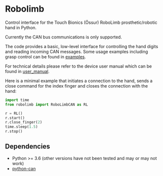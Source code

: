 # Robolimb
Control interface for the Touch Bionics (Össur) RoboLimb prosthetic/robotic hand in Python. 

Currently the CAN bus communications is only supported. 

The code provides a basic, low-level interface for controlling the hand digits and reading incoming CAN messages. Some usage examples including grasp control can be found in [examples](examples).

For technical details please refer to the device user manual which can be found in [user_manual](user_manual).

Here is a minimal example that initiates a connection to the hand, sends a close command for the index finger and closes the connection with the hand:

```python
import time
from robolimb import RoboLimbCAN as RL

r = RL()
r.start()
r.close_finger(2)
time.sleep(1.5)
r.stop()
```

## Dependencies
* Python >= 3.6 (other versions have not been tested and may or may not work)
* [python-can](https://pypi.python.org/pypi/python-can/) 
